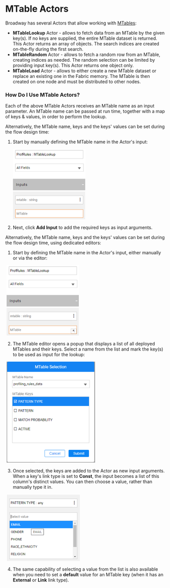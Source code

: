 # MTable Actors

Broadway has several Actors that allow working with [MTables](/articles/09_translations/06_mtables_overview.md):

* **MTableLookup** Actor - allows to fetch data from an MTable by the given key(s). If no keys are supplied, the entire MTable dataset is returned. This Actor returns an array of objects. The search indices are created on-the-fly during the first search. 
* **MTableRandom** Actor - allows to fetch a random row from an MTable, creating indices as needed. The random selection can be limited by providing input key(s). This Actor returns one object only.
* **MTableLoad** Actor - allows to either create a new MTable dataset or replace an existing one in the Fabric memory. The MTable is then created on one node and must be distributed to other nodes.

### How Do I Use MTable Actors?

Each of the above MTable Actors receives an MTable name as an input parameter. An MTable name can be passed at run time, together with a map of keys & values, in order to perform the lookup. 

<studio>

Alternatively, the MTable name, keys and the keys' values can be set during the flow design time:

1. Start by manually defining the MTable name in the Actor's input:

   <img src="../images/99_actors_09_0_studio.png" style="zoom:80%;" />

2. Next, click **Add Input** to add the required keys as input arguments. 

</studio>

<web>

Alternatively, the MTable name, keys and the keys' values can be set during the flow design time, using dedicated editors:

1. Start by defining the MTable name in the Actor's input, either manually or via the editor:

​		<img src="../images/99_actors_09_0_web.png" style="zoom:80%;" />

2. The MTable editor opens a popup that displays a list of all deployed MTables and their keys. Select a name from the list and mark the key(s) to be used as input for the lookup:

​		<img src="../images/99_actors_09_1.png" style="zoom:80%;" />

3. Once selected, the keys are added to the Actor as new input arguments. When a key's link type is set to **Const**, the input becomes a list of this column's distinct values. You can then choose a value, rather than manually type it in. 

​		<img src="../images/99_actors_09_2.png" style="zoom:80%;" />

4. The same capability of selecting a value from the list is also available when you need to set a **default** value for an MTable key (when it has an **External** or **Link** link type).

</web>

